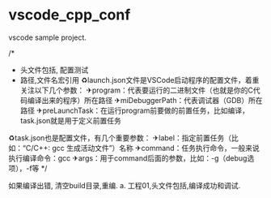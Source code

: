 # vscode_cpp_conf
vscode sample project.

/*
* 头文件包括, 配置测试
* 路径,文件名宏引用
♻︎launch.json文件是VSCode启动程序的配置文件，着重关注以下几个参数：
	✈program：代表要运行的二进制文件（也就是你的C代码编译出来的程序）所在路径
	✈miDebuggerPath：代表调试器（GDB）所在路径
	✈preLaunchTask：在运行program前要做的前置任务，比如编译，task.json就是用于定义前置任务

♻︎task.json也是配置文件，有几个重要参数：
	✈label：指定前置任务（比如：“C/C++: gcc 生成活动文件”）名称
	✈command：任务执行命令，一般来说执行编译命令：gcc
	✈args：用于command后面的参数，比如：-g（debug选项），-f等
*/

如果编译出错, 清空build目录,重编.
a. 工程01,头文件包括,编译成功和调试.

